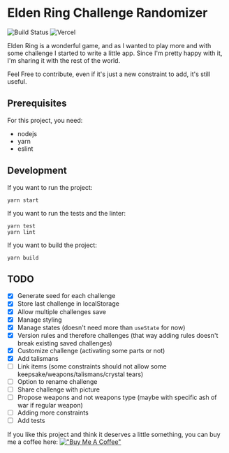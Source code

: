 # Elden Ring Challenge Randomizer

![Build Status](https://youkoulayley.semaphoreci.com/badges/elden-ring-challenge/branches/main.svg?key=943bdf94-e4e4-42d9-b4c1-d5ccc45667eb)
![Vercel](https://vercelbadge.vercel.app/api/youkoulayley/elden-ring-challenge)

Elden Ring is a wonderful game, and as I wanted to play more and with some challenge
I started to write a little app. Since I'm pretty happy with it, I'm sharing it
with the rest of the world.

Feel Free to contribute, even if it's just a new constraint to add, it's still useful.

## Prerequisites

For this project, you need:

* nodejs
* yarn
* eslint

## Development

If you want to run the project:

```
yarn start
```

If you want to run the tests and the linter:

```
yarn test
yarn lint
```

If you want to build the project:

```
yarn build
```

## TODO

- [x] Generate seed for each challenge
- [x] Store last challenge in localStorage
- [x] Allow multiple challenges save
- [x] Manage styling
- [x] Manage states (doesn't need more than `useState` for now)
- [x] Version rules and therefore challenges (that way adding rules doesn't break existing saved challenges)
- [x] Customize challenge (activating some parts or not)
- [x] Add talismans
- [ ] Link items (some constraints should not allow some keepsake/weapons/talismans/crystal tears)
- [ ] Option to rename challenge 
- [ ] Share challenge with picture
- [ ] Propose weapons and not weapons type (maybe with specific ash of war if regular weapon)
- [ ] Adding more constraints
- [ ] Add tests

If you like this project and think it deserves a little something, you can buy me a coffee here:
[!["Buy Me A Coffee"](https://www.buymeacoffee.com/assets/img/custom_images/orange_img.png)](https://www.buymeacoffee.com/bmayellebuR)
